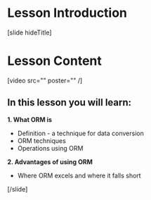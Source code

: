 # Lesson Introduction

[slide hideTitle]

# Lesson Content

[video src="" poster="" /]

## In this lesson you will learn:

**1. What ORM is**
  - Definition - a technique for data conversion
  - ORM techniques
  - Operations using ORM

**2. Advantages of using ORM**
  - Where ORM excels and where it falls short

[/slide]
